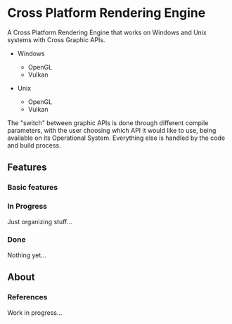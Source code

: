 # Cross Platform Rendering Engine

A Cross Platform Rendering Engine that works on Windows and Unix systems with 
Cross Graphic APIs.

- Windows
    - OpenGL
    - Vulkan

- Unix 
    - OpenGL
    - Vulkan

The "switch" between graphic APIs is done through different compile parameters,
with the user choosing which API it would like to use, being available on its
Operational System. Everything else is handled by the code and build process.

## Features

### Basic features

### In Progress 

Just organizing stuff...

### Done 

Nothing yet...

## About

### References

Work in progress...
